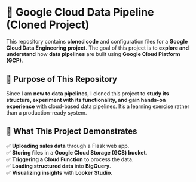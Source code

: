 # 🚀 Google Cloud Data Pipeline (Cloned Project)  

This repository contains **cloned code** and configuration files for a **Google Cloud Data Engineering project**. The goal of this project is to **explore and understand** how **data pipelines** are built using **Google Cloud Platform (GCP)**.  

## 📌 Purpose of This Repository  
Since I am **new to data pipelines**, I cloned this project to **study its structure, experiment with its functionality, and gain hands-on experience** with cloud-based data pipelines. It’s a learning exercise rather than a production-ready system.

## 🔧 What This Project Demonstrates  
✅ **Uploading sales data** through a Flask web app.  
✅ **Storing files** in a **Google Cloud Storage (GCS) bucket**.  
✅ **Triggering a Cloud Function** to process the data.  
✅ **Loading structured data** into **BigQuery**.  
✅ **Visualizing insights** with **Looker Studio**.  
